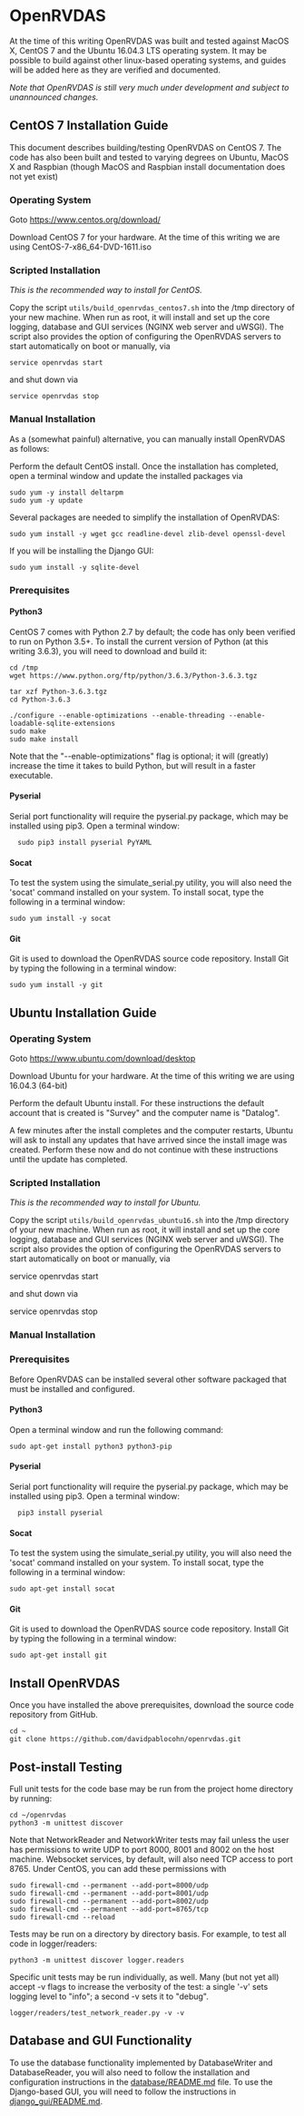# OpenRVDAS
At the time of this writing OpenRVDAS was built and tested against MacOS X, CentOS 7 and the Ubuntu 16.04.3 LTS operating system. It may be possible to build against other linux-based operating systems, and guides will be added here as they are verified and documented.

*Note that OpenRVDAS is still very much under development and subject to unannounced changes.*

## CentOS 7 Installation Guide
This document describes building/testing OpenRVDAS on CentOS 7. The code has also been built and tested to varying degrees on Ubuntu, MacOS X and Raspbian (though MacOS and Raspbian install documentation does not yet exist)

### Operating System
Goto <https://www.centos.org/download/>

Download CentOS 7 for your hardware.  At the time of this writing we
are using CentOS-7-x86_64-DVD-1611.iso

### Scripted Installation

_This is the recommended way to install for CentOS._

Copy the script ```utils/build_openrvdas_centos7.sh``` into the /tmp
directory of your new machine. When run as root, it will install and
set up the core logging, database and GUI services (NGINX web server
and uWSGI). The script also provides the option of configuring the
OpenRVDAS servers to start automatically on boot or manually, via

```service openrvdas start```

and shut down via

```service openrvdas stop```

### Manual Installation

As a (somewhat painful) alternative, you can manually install
OpenRVDAS as follows:

Perform the default CentOS install. Once the installation has
completed, open a terminal window and update the installed packages
via

```
sudo yum -y install deltarpm
sudo yum -y update
```

Several packages are needed to simplify the installation of OpenRVDAS:

```
sudo yum install -y wget gcc readline-devel zlib-devel openssl-devel 
```

If you will be installing the Django GUI:

```
sudo yum install -y sqlite-devel
```

### Prerequisites
#### Python3
CentOS 7 comes with Python 2.7 by default; the code has only been verified to run on Python 3.5+. To install the current version of Python (at this writing 3.6.3), you will need to download and build it:

```
cd /tmp
wget https://www.python.org/ftp/python/3.6.3/Python-3.6.3.tgz

tar xzf Python-3.6.3.tgz
cd Python-3.6.3

./configure --enable-optimizations --enable-threading --enable-loadable-sqlite-extensions
sudo make
sudo make install
```
Note that the "--enable-optimizations" flag is optional; it will (greatly) increase the time it takes to build Python, but will result in a faster executable.


#### Pyserial
Serial port functionality will require the pyserial.py package, which
may be installed using pip3.  Open a terminal window:

```
  sudo pip3 install pyserial PyYAML
```

#### Socat
To test the system using the simulate_serial.py utility, you will also need the 'socat' command installed on your system.  To install socat, type the following in a terminal window:
```
sudo yum install -y socat
```

#### Git
Git is used to download the OpenRVDAS source code repository.  Install Git by typing the following in a terminal window:
```
sudo yum install -y git
```
## Ubuntu Installation Guide
### Operating System
Goto <https://www.ubuntu.com/download/desktop>

Download Ubuntu for your hardware.  At the time of this writing we are using 16.04.3 (64-bit)

Perform the default Ubuntu install.  For these instructions the default account that is created is "Survey" and the computer name is "Datalog".

A few minutes after the install completes and the computer restarts, Ubuntu will ask to install any updates that have arrived since the install image was created.  Perform these now and do not continue with these instructions until the update has completed.

### Scripted Installation

_This is the recommended way to install for Ubuntu._

Copy the script ```utils/build_openrvdas_ubuntu16.sh``` into the /tmp
directory of your new machine. When run as root, it will install and
set up the core logging, database and GUI services (NGINX web server
and uWSGI). The script also provides the option of configuring the
OpenRVDAS servers to start automatically on boot or manually, via

service openrvdas start

and shut down via

service openrvdas stop

### Manual Installation

### Prerequisites

Before OpenRVDAS can be installed several other software packaged that must be installed and configured.

#### Python3
Open a terminal window and run the following command:
```
sudo apt-get install python3 python3-pip
```

#### Pyserial
Serial port functionality will require the pyserial.py package, which may be installed using pip3.  Open a terminal window:

```
  pip3 install pyserial
```

#### Socat
To test the system using the simulate_serial.py utility, you will also need the 'socat' command installed on your system.  To install socat, type the following in a terminal window:
```
sudo apt-get install socat
```

#### Git
Git is used to download the OpenRVDAS source code repository.  Install Git by typing the following in a terminal window:
```
sudo apt-get install git
```

## Install OpenRVDAS
Once you have installed the above prerequisites, download the source code repository from GitHub.

```
cd ~
git clone https://github.com/davidpablocohn/openrvdas.git
```

## Post-install Testing
Full unit tests for the code base may be run from the project home directory by running:
```
cd ~/openrvdas
python3 -m unittest discover
```

Note that NetworkReader and NetworkWriter tests may fail unless the user has permissions to write UDP to port 8000, 8001 and 8002 on the host machine. Websocket services, by default, will also need TCP access to port 8765. Under CentOS, you can add these permissions with
```
sudo firewall-cmd --permanent --add-port=8000/udp
sudo firewall-cmd --permanent --add-port=8001/udp
sudo firewall-cmd --permanent --add-port=8002/udp
sudo firewall-cmd --permanent --add-port=8765/tcp
sudo firewall-cmd --reload
```

Tests may be run on a directory by directory basis.  For example, to test all code in logger/readers:
```
python3 -m unittest discover logger.readers
```

Specific unit tests may be run individually, as well.  Many (but not yet all) accept -v flags to increase the verbosity of the test: a single '-v' sets logging level to "info"; a second -v sets
it to "debug".
```
logger/readers/test_network_reader.py -v -v
```
## Database and GUI Functionality
To use the database functionality implemented by DatabaseWriter and DatabaseReader, you will also need to follow the installation and configuration instructions in the [database/README.md](database/README.md) file. To use the Django-based GUI, you will need to follow the instructions in [django_gui/README.md](django_gui/README.md).

